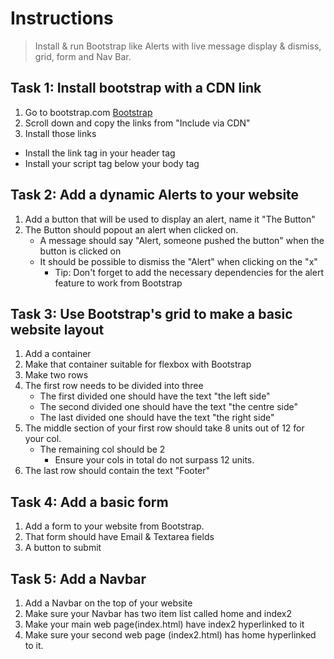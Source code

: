 # Instructions

> Install & run Bootstrap like Alerts with live message display & dismiss, grid, form and Nav Bar.


## Task 1:  Install bootstrap with a CDN link
1. Go to bootstrap.com [Bootstrap](https://getbootstrap.com/)
2. Scroll down and copy the links from "Include via CDN"
3. Install those links
  - Install the link tag in your header tag
  - Install your script tag below your body tag

## Task 2: Add a dynamic Alerts to your website
1. Add a button that will be used to display an alert, name it "The Button"
2. The Button should popout an alert when clicked on.
    - A message should say "Alert, someone pushed the button" when the button is clicked on
    - It should be possible to dismiss the "Alert" when clicking on the "x"
      - Tip: Don't forget to add the necessary dependencies for the alert feature to work from Bootstrap

## Task 3: Use Bootstrap's grid to make a basic website layout
1. Add a container
2. Make that container suitable for flexbox with Bootstrap
3. Make two rows
4. The first row needs to be divided into three
     - The first divided one should have the text "the left side"
     - The second divided one should have the text "the centre side"
     - The last divided one should have the text "the right side"
5. The middle section of your first row should take 8 units out of 12 for your col.
    - The remaining col should be 2
      - Ensure your cols in total do not surpass 12 units.
6. The last row should contain the text "Footer"

## Task 4: Add a basic form
1. Add a form to your website from Bootstrap.
2. That form should have Email & Textarea fields
3. A button to submit

## Task 5: Add a Navbar
1. Add a Navbar on the top of your website
2. Make sure your Navbar has two item list called home and index2
3. Make your main web page(index.html) have index2 hyperlinked to it
4. Make sure your second web page (index2.html) has home hyperlinked to it.